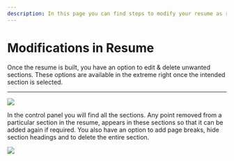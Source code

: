```yaml
---
description: In this page you can find steps to modify your resume as required.
---
```


# Modifications in Resume

Once the resume is built, you have an option to edit & delete unwanted sections. These options are available in the extreme right once the intended section is selected.  
****

![](https://lh4.googleusercontent.com/CVav5Vfg452mX9U71BpgemDNJCj83sVhjjof-E89sI66GSb9oqzCmiNCbRpjP9lvvqHLDK3g5eP6Ic6HYXL1yqtw6ollp_Z_uvsxPtGgIfrS8yRXLh8uwz90SGrkIQ9i6aPNvI2M)

In the control panel you will find all the sections. Any point removed from a particular section in the resume, appears in these sections so that it can be added again if required. You also have an option to add page breaks, hide section headings and to delete the entire section.

![](https://lh4.googleusercontent.com/iNk6LjsVPtEqHe6WCi3fwsT2ueiEOk7wwk8hMTdDoVWBe8VDXDMwvnZGLlmIeMYvdME66tSfV5S2cMq78ESD2k5ZXAta8WW5X0KOCn1GbI02cZHDK0vghaQ2vEGPQgzytMr_7F5M)

